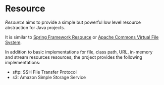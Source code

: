# Resource

_Resource_ aims to provide a simple but powerful low level resource abstraction for Java projects.

It is similar to [Spring Framework Resource](https://docs.spring.io/spring-framework/docs/current/reference/html/core.html#resources) 
or [Apache Commons Virtual File System](https://commons.apache.org/proper/commons-vfs/).

In addition to basic implementations for file, class path, URL, in-memory and stream resources
resources, the project provides the following implementations:

* sftp: SSH File Transfer Protocol
* s3: Amazon Simple Storage Service
